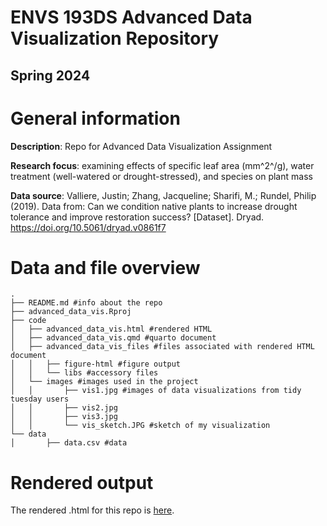 # ENVS 193DS Advanced Data Visualization Repository
## Spring 2024

# General information

**Description**: Repo for Advanced Data Visualization Assignment

**Research focus**: examining effects of specific leaf area (mm^2^/g), water treatment (well-watered or drought-stressed), and species on plant mass  

**Data source**: Valliere, Justin; Zhang, Jacqueline; Sharifi, M.; Rundel, Philip (2019). Data from: Can we condition native plants to increase drought tolerance and improve restoration success? [Dataset]. Dryad. https://doi.org/10.5061/dryad.v0861f7  

# Data and file overview

```
.
├── README.md #info about the repo
├── advanced_data_vis.Rproj
├── code
│   ├── advanced_data_vis.html #rendered HTML
│   ├── advanced_data_vis.qmd #quarto document
│   ├── advanced_data_vis_files #files associated with rendered HTML document
│   │   ├── figure-html #figure output
│   │   └── libs #accessory files
│   └── images #images used in the project
│   │       ├── vis1.jpg #images of data visualizations from tidy tuesday users
│   │       ├── vis2.jpg
│   │       ├── vis3.jpg
│   │       └── vis_sketch.JPG #sketch of my visualization
└── data
│       ├── data.csv #data

```

# Rendered output

The rendered .html for this repo is [here]([https://htmlpreview.github.io/?https://github.com/sebastianjcox/advanced_data_vis/blob/main/code/advanced_data_vis.html).

